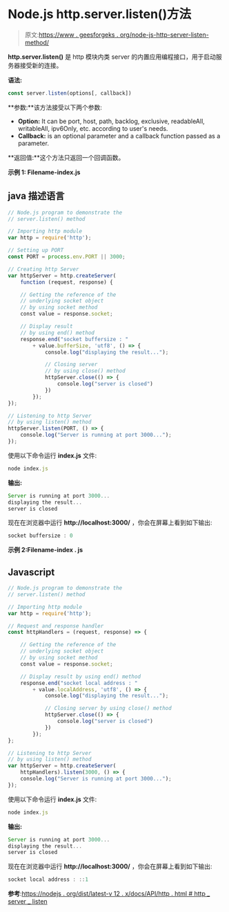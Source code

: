 # Node.js http.server.listen()方法

> 原文:[https://www . geesforgeks . org/node-js-http-server-listen-method/](https://www.geeksforgeeks.org/node-js-http-server-listen-method/)

**http.server.listen()** 是 http 模块内类 server 的内置应用编程接口，用于启动服务器接受新的连接。

**语法:**

```js
const server.listen(options[, callback])
```

**参数:**该方法接受以下两个参数:

*   **Option:** It can be port, host, path, backlog, exclusive, readableAll, writableAll, ipv6Only, etc. according to user's needs.
*   **Callback:** is an optional parameter and a callback function passed as a parameter.

**返回值:**这个方法只返回一个回调函数。

**示例 1: Filename-index.js**

## java 描述语言

```js
// Node.js program to demonstrate the  
// server.listen() method

// Importing http module 
var http = require('http');

// Setting up PORT 
const PORT = process.env.PORT || 3000;

// Creating http Server 
var httpServer = http.createServer(
    function (request, response) {

    // Getting the reference of the
    // underlying socket object
    // by using socket method
    const value = response.socket;

    // Display result
    // by using end() method
    response.end("socket buffersize : " 
        + value.bufferSize, 'utf8', () => {
            console.log("displaying the result...");

            // Closing server 
            // by using close() method
            httpServer.close(() => {
                console.log("server is closed")
            })
        });
});

// Listening to http Server 
// by using listen() method
httpServer.listen(PORT, () => {
    console.log("Server is running at port 3000...");
});
```

使用以下命令运行 **index.js** 文件:

```js
node index.js
```

**输出:**

```js
Server is running at port 3000...
displaying the result...
server is closed
```

现在在浏览器中运行 **http://localhost:3000/** ，你会在屏幕上看到如下输出:

```js
socket buffersize : 0
```

**示例 2:Filename-index . js**

## Javascript

```js
// Node.js program to demonstrate the  
// server.listen() method

// Importing http module 
var http = require('http');

// Request and response handler 
const httpHandlers = (request, response) => {

    // Getting the reference of the
    // underlying socket object
    // by using socket method
    const value = response.socket;

    // Display result by using end() method
    response.end("socket local address : " 
        + value.localAddress, 'utf8', () => {
            console.log("displaying the result...");

            // Closing server by using close() method
            httpServer.close(() => {
                console.log("server is closed")
            })
        });
};

// Listening to http Server 
// by using listen() method
var httpServer = http.createServer(
    httpHandlers).listen(3000, () => {
    console.log("Server is running at port 3000...");
});
```

使用以下命令运行 **index.js** 文件:

```js
node index.js
```

**输出:**

```js
Server is running at port 3000...
displaying the result...
server is closed
```

现在在浏览器中运行 **http://localhost:3000/** ，你会在屏幕上看到如下输出:

```js
socket local address : ::1
```

**参考**:[https://nodejs . org/dist/latest-v 12 . x/docs/API/http . html # http _ server _ listen](https://nodejs.org/dist/latest-v12.x/docs/api/http.html#http_server_listen)